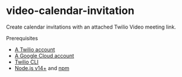 # video-calendar-invitation

Create calendar invitations with an attached Twilio Video meeting link.

Prerequisites
- [A Twilio account](https://www.twilio.com/referral/D4tqHM)
- [A Google Cloud account](https://cloud.google.com/)
- [Twilio CLI](https://www.twilio.com/docs/twilio-cli/quickstart#install-twilio-cli)
- [Node.js v14+](https://nodejs.org/) and [npm](https://www.npmjs.com/)
